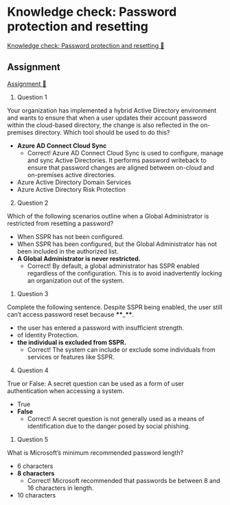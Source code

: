 # Knowledge check: Password protection and resetting

[Knowledge check: Password protection and resetting 🔗](https://www.coursera.org/learn/cybersecurity-identity-and-access-solutions-with-azure-ad/assignment-submission/LvbZq/knowledge-check-password-protection-and-resetting)

## Assignment

[Assignment 🔗](https://www.coursera.org/learn/cybersecurity-identity-and-access-solutions-with-azure-ad/assignment-submission/LvbZq/knowledge-check-password-protection-and-resetting/attempt)

1.  Question 1

Your organization has implemented a hybrid Active Directory environment and wants to ensure that when a user updates their account password within the cloud-based directory, the change is also reflected in the on-premises directory. Which tool should be used to do this?

- **Azure AD Connect Cloud Sync**
  - Correct! Azure AD Connect Cloud Sync is used to configure, manage and sync Active Directories. It performs password writeback to ensure that password changes are aligned between on-cloud and on-premises active directories.
- Azure Active Directory Domain Services
- Azure Active Directory Risk Protection

2. Question 2

Which of the following scenarios outline when a Global Administrator is restricted from resetting a password?

- When SSPR has not been configured.
- When SSPR has been configured, but the Global Administrator has not been included in the authorized list.
- **A Global Administrator is never restricted.**
  - Correct! By default, a global administrator has SSPR enabled regardless of the configuration. This is to avoid inadvertently locking an organization out of the system.

1. Question 3

Complete the following sentence. Despite SSPR being enabled, the user still can’t access password reset because **\*\***\_**\*\***.

- the user has entered a password with insufficient strength.
- of Identity Protection.
- **the individual is excluded from SSPR.**
  - Correct! The system can include or exclude some individuals from services or features like SSPR.

4. Question 4

True or False: A secret question can be used as a form of user authentication when accessing a system.

- True
- **False**
  - Correct! A secret question is not generally used as a means of identification due to the danger posed by social phishing.

1. Question 5

What is Microsoft’s minimum recommended password length?

- 6 characters
- **8 characters**
  - Correct! Microsoft recommended that passwords be between 8 and 16 characters in length.
- 10 characters
